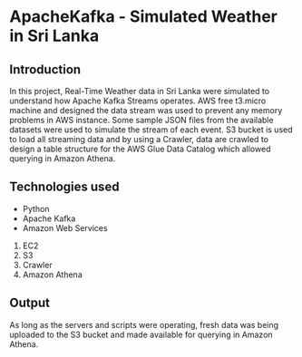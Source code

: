 # ApacheKafka - Simulated Weather in Sri Lanka 

## Introduction
In this project, Real-Time Weather data in Sri Lanka were simulated to understand how Apache Kafka Streams operates. AWS free t3.micro machine and designed the data stream was used to prevent any memory problems in AWS instance. Some sample JSON files from the available datasets were used to simulate the stream of each event. S3 bucket is used to load all streaming data and by using a Crawler, data are crawled to design a table structure for the AWS Glue Data Catalog which allowed querying in Amazon Athena.

## Technologies used 
*   Python
*   Apache Kafka
*   Amazon Web Services
1.   EC2
2.   S3
3.   Crawler
4.   Amazon Athena


## Output
As long as the servers and scripts were operating, fresh data was being uploaded to the S3 bucket and made available for querying in Amazon Athena.
